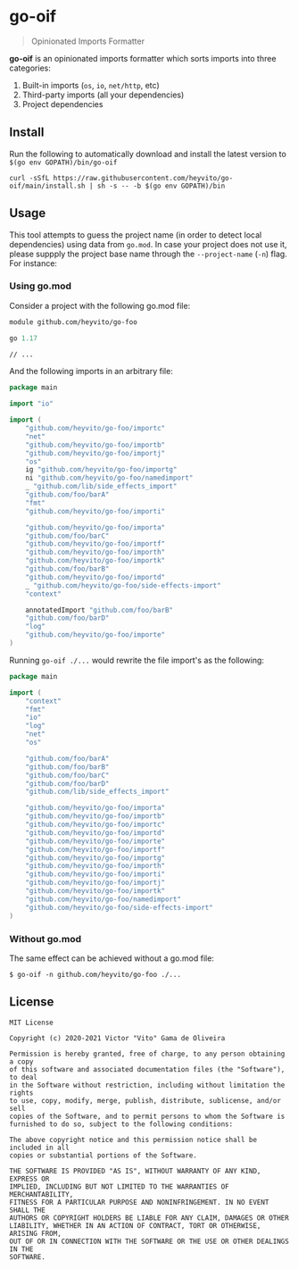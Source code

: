 # go-oif
> Opinionated Imports Formatter

**go-oif** is an opinionated imports formatter which sorts imports into three
categories:

1. Built-in imports (`os`, `io`, `net/http`, etc)
2. Third-party imports (all your dependencies)
3. Project dependencies

## Install

Run the following to automatically download and install the latest version
to `$(go env GOPATH)/bin/go-oif`

```
curl -sSfL https://raw.githubusercontent.com/heyvito/go-oif/main/install.sh | sh -s -- -b $(go env GOPATH)/bin
```

## Usage
This tool attempts to guess the project name (in order to detect local
dependencies) using data from `go.mod`. In case your project does not use
it, please suppply the project base name through the `--project-name` (`-n`)
flag. For instance:

### Using go.mod
Consider a project with the following go.mod file:
```go.mod
module github.com/heyvito/go-foo

go 1.17

// ...
```

And the following imports in an arbitrary file:

```go
package main

import "io"

import (
    "github.com/heyvito/go-foo/importc"
    "net"
    "github.com/heyvito/go-foo/importb"
    "github.com/heyvito/go-foo/importj"
    "os"
    ig "github.com/heyvito/go-foo/importg"
    ni "github.com/heyvito/go-foo/namedimport"
    _ "github.com/lib/side_effects_import"
    "github.com/foo/barA"
    "fmt"
    "github.com/heyvito/go-foo/importi"

    "github.com/heyvito/go-foo/importa"
    "github.com/foo/barC"
    "github.com/heyvito/go-foo/importf"
    "github.com/heyvito/go-foo/importh"
    "github.com/heyvito/go-foo/importk"
    "github.com/foo/barB"
    "github.com/heyvito/go-foo/importd"
    _ "github.com/heyvito/go-foo/side-effects-import"
    "context"

    annotatedImport "github.com/foo/barB"
    "github.com/foo/barD"
    "log"
    "github.com/heyvito/go-foo/importe"
)
```

Running `go-oif ./...` would rewrite the file import's as the following:

```go
package main

import (
    "context"
    "fmt"
    "io"
    "log"
    "net"
    "os"

    "github.com/foo/barA"
    "github.com/foo/barB"
    "github.com/foo/barC"
    "github.com/foo/barD"
    "github.com/lib/side_effects_import"

    "github.com/heyvito/go-foo/importa"
    "github.com/heyvito/go-foo/importb"
    "github.com/heyvito/go-foo/importc"
    "github.com/heyvito/go-foo/importd"
    "github.com/heyvito/go-foo/importe"
    "github.com/heyvito/go-foo/importf"
    "github.com/heyvito/go-foo/importg"
    "github.com/heyvito/go-foo/importh"
    "github.com/heyvito/go-foo/importi"
    "github.com/heyvito/go-foo/importj"
    "github.com/heyvito/go-foo/importk"
    "github.com/heyvito/go-foo/namedimport"
    "github.com/heyvito/go-foo/side-effects-import"
)
```


### Without go.mod
The same effect can be achieved without a go.mod file:

```
$ go-oif -n github.com/heyvito/go-foo ./...
```

## License

```
MIT License

Copyright (c) 2020-2021 Victor "Vito" Gama de Oliveira

Permission is hereby granted, free of charge, to any person obtaining a copy
of this software and associated documentation files (the "Software"), to deal
in the Software without restriction, including without limitation the rights
to use, copy, modify, merge, publish, distribute, sublicense, and/or sell
copies of the Software, and to permit persons to whom the Software is
furnished to do so, subject to the following conditions:

The above copyright notice and this permission notice shall be included in all
copies or substantial portions of the Software.

THE SOFTWARE IS PROVIDED "AS IS", WITHOUT WARRANTY OF ANY KIND, EXPRESS OR
IMPLIED, INCLUDING BUT NOT LIMITED TO THE WARRANTIES OF MERCHANTABILITY,
FITNESS FOR A PARTICULAR PURPOSE AND NONINFRINGEMENT. IN NO EVENT SHALL THE
AUTHORS OR COPYRIGHT HOLDERS BE LIABLE FOR ANY CLAIM, DAMAGES OR OTHER
LIABILITY, WHETHER IN AN ACTION OF CONTRACT, TORT OR OTHERWISE, ARISING FROM,
OUT OF OR IN CONNECTION WITH THE SOFTWARE OR THE USE OR OTHER DEALINGS IN THE
SOFTWARE.

```
